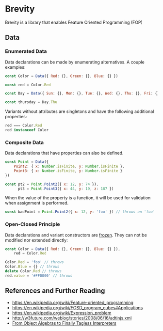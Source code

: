 # Brevity

Brevity is a library that enables Feature Oriented Programming (FOP)

## Data

### Enumerated Data

Data declarations can be made by enumerating alternatives. A couple examples:

```js
const Color = Data({ Red: {}, Green: {}, Blue: {} })

const red = Color.Red

const Day = Data({ Sun: {}, Mon: {}, Tue: {}, Wed: {}, Thu: {}, Fri: {}, Sat: {} })

const thursday = Day.Thu
```

Variants without attributes are singletons and have the following additional properties:

```js
red === Color.Red
red instanceof Color
```

### Composite Data

Data declarations that have properties can also be defined.

```js
const Point = Data({
    Point2: { x: Number.isFinite, y: Number.isFinite },
    Point3: { x: Number.isFinite, y: Number.isFinite }
})

const pt2 = Point.Point2({ x: 12, y: 74 }),
      pt3 = Point.Point3({ x: 44, y: 19, z: 187 })
```

When the value of the property is a function, it will be used for validation when assignment is performed.

```js
const badPoint = Point.Point2({ x: 12, y: 'foo' }) // throws on 'foo'
```

### Open-Closed Principle

Data declarations and variant constructors are [frozen](https://developer.mozilla.org/en-US/docs/Web/JavaScript/Reference/Global_Objects/Object/freeze). They can not be modified nor extended directly:

```js
const Color = Data({ Red: {}, Green: {}, Blue: {} }),
    red = Color.Red

Color.Red = 'foo' // throws
Color.Blue = {} // throws
delete Color.Red // throws
red.value = '#FF0000' // throws
```

## References and Further Reading

- <https://en.wikipedia.org/wiki/Feature-oriented_programming>
- <https://en.wikipedia.org/wiki/FOSD_program_cubes#Applications>
- <https://en.wikipedia.org/wiki/Expression_problem>
- <http://w3future.com/weblog/stories/2008/06/16/adtinjs.xml>
- [
From Object Algebras to Finally Tagless Interpreters](https://oleksandrmanzyuk.wordpress.com/2014/06/18/from-object-algebras-to-finally-tagless-interpreters-2/)

